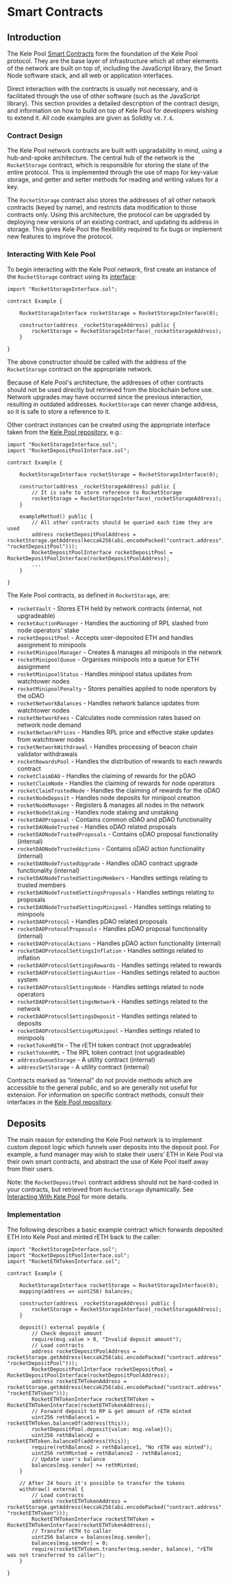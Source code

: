 # Smart Contracts

## Introduction

The Kele Pool [Smart Contracts](https://www.ethereum.org/learn/#smart-contracts) form the foundation of the Kele Pool protocol. They are the base layer of infrastructure which all other elements of the network are built on top of, including the JavaScript library, the Smart Node software stack, and all web or application interfaces.

Direct interaction with the contracts is usually not necessary, and is facilitated through the use of other software (such as the JavaScript library). This section provides a detailed description of the contract design, and information on how to build on top of Kele Pool for developers wishing to extend it. All code examples are given as Solidity `v0.7.6`.

### Contract Design

The Kele Pool network contracts are built with upgradability in mind, using a hub-and-spoke architecture. The central hub of the network is the `RocketStorage` contract, which is responsible for storing the state of the entire protocol. This is implemented through the use of maps for key-value storage, and getter and setter methods for reading and writing values for a key.

The `RocketStorage` contract also stores the addresses of all other network contracts (keyed by name), and restricts data modification to those contracts only. Using this architecture, the protocol can be upgraded by deploying new versions of an existing contract, and updating its address in storage. This gives Kele Pool the flexibility required to fix bugs or implement new features to improve the protocol.

### Interacting With Kele Pool

To begin interacting with the Kele Pool network, first create an instance of the `RocketStorage` contract using its [interface](https://github.com/rocket-pool/kelepool/blob/master/contracts/interface/RocketStorageInterface.sol):

``` solidity
import "RocketStorageInterface.sol";

contract Example {

    RocketStorageInterface rocketStorage = RocketStorageInterface(0);

    constructor(address _rocketStorageAddress) public {
        rocketStorage = RocketStorageInterface(_rocketStorageAddress);
    }

}
```
The above constructor should be called with the address of the `RocketStorage` contract on the appropriate network.

Because of Kele Pool's architecture, the addresses of other contracts should not be used directly but retrieved from the blockchain before use. Network upgrades may have occurred since the previous interaction, resulting in outdated addresses. `RocketStorage` can never change address, so it is safe to store a reference to it.

Other contract instances can be created using the appropriate interface taken from the [Kele Pool repository](https://github.com/rocket-pool/kelepool/tree/master/contracts/interface), e.g.:

``` solidity
import "RocketStorageInterface.sol";
import "RocketDepositPoolInterface.sol";

contract Example {

    RocketStorageInterface rocketStorage = RocketStorageInterface(0);

    constructor(address _rocketStorageAddress) public {
        // It is safe to store reference to RocketStorage
        rocketStorage = RocketStorageInterface(_rocketStorageAddress);
    }

    exampleMethod() public {
        // All other contracts should be queried each time they are used
        address rocketDepositPoolAddress = rocketStorage.getAddress(keccak256(abi.encodePacked("contract.address", "rocketDepositPool")));
        RocketDepositPoolInterface rocketDepositPool = RocketDepositPoolInterface(rocketDepositPoolAddress);
        ...
    }

}
```
The Kele Pool contracts, as defined in `RocketStorage`, are:
* `rocketVault` - Stores ETH held by network contracts (internal, not upgradeable)
* `rocketAuctionManager` - Handles the auctioning of RPL slashed from node operators' stake
* `rocketDepositPool` - Accepts user-deposited ETH and handles assignment to minipools
* `rocketMinipoolManager` - Creates & manages all minipools in the network
* `rocketMinipoolQueue` - Organises minipools into a queue for ETH assignment
* `rocketMinipoolStatus` - Handles minipool status updates from watchtower nodes
* `rocketMinipoolPenalty` - Stores penalties applied to node operators by the oDAO
* `rocketNetworkBalances` - Handles network balance updates from watchtower nodes
* `rocketNetworkFees` - Calculates node commission rates based on network node demand
* `rocketNetworkPrices` - Handles RPL price and effective stake updates from watchtower nodes
* `rocketNetworkWithdrawal` - Handles processing of beacon chain validator withdrawals
* `rocketRewardsPool` - Handles the distribution of rewards to each rewards contract
* `rocketClaimDAO` - Handles the claiming of rewards for the pDAO
* `rocketClaimNode` - Handles the claiming of rewards for node operators
* `rocketClaimTrustedNode` - Handles the claiming of rewards for the oDAO
* `rocketNodeDeposit` - Handles node deposits for minipool creation
* `rocketNodeManager` - Registers & manages all nodes in the network
* `rocketNodeStaking` - Handles node staking and unstaking
* `rocketDAOProposal` - Contains common oDAO and pDAO functionality
* `rocketDAONodeTrusted` - Handles oDAO related proposals
* `rocketDAONodeTrustedProposals` - Contains oDAO proposal functionality (internal)
* `rocketDAONodeTrustedActions` - Contains oDAO action functionality (internal)
* `rocketDAONodeTrustedUpgrade` - Handles oDAO contract upgrade functionality (internal)
* `rocketDAONodeTrustedSettingsMembers` - Handles settings relating to trusted members
* `rocketDAONodeTrustedSettingsProposals` - Handles settings relating to proposals
* `rocketDAONodeTrustedSettingsMinipool` - Handles settings relating to minipools
* `rocketDAOProtocol` - Handles pDAO related proposals
* `rocketDAOProtocolProposals` - Handles pDAO proposal functionality (internal)
* `rocketDAOProtocolActions` - Handles pDAO action functionality (internal)
* `rocketDAOProtocolSettingsInflation` - Handles settings related to inflation
* `rocketDAOProtocolSettingsRewards` - Handles settings related to rewards
* `rocketDAOProtocolSettingsAuction` - Handles settings related to auction system
* `rocketDAOProtocolSettingsNode` - Handles settings related to node operators
* `rocketDAOProtocolSettingsNetwork` - Handles settings related to the network
* `rocketDAOProtocolSettingsDeposit` - Handles settings related to deposits
* `rocketDAOProtocolSettingsMinipool` - Handles settings related to minipools
* `rocketTokenRETH` - The rETH token contract (not upgradeable)
* `rocketTokenRPL` - The RPL token contract (not upgradeable)
* `addressQueueStorage` - A utility contract (internal)
* `addressSetStorage` - A utility contract (internal)

Contracts marked as “internal” do not provide methods which are accessible to the general public, and so are generally not useful for extension. For information on specific contract methods, consult their interfaces in the [Kele Pool repository](https://github.com/rocket-pool/kelepool/tree/master/contracts/interface).

## Deposits

The main reason for extending the Kele Pool network is to implement custom deposit logic which funnels user deposits into the deposit pool. For example, a fund manager may wish to stake their users’ ETH in Kele Pool via their own smart contracts, and abstract the use of Kele Pool itself away from their users.

Note: the `RocketDepositPool` contract address should not be hard-coded in your contracts, but retrieved from `RocketStorage` dynamically. See [Interacting With Kele Pool](#interacting-with-rocket-pool) for more details.

### Implementation

The following describes a basic example contract which forwards deposited ETH into Kele Pool and minted rETH back to the caller:

``` solidity
import "RocketStorageInterface.sol";
import "RocketDepositPoolInterface.sol";
import "RocketETHTokenInterface.sol";

contract Example {

    RocketStorageInterface rocketStorage = RocketStorageInterface(0);
    mapping(address => uint256) balances;

    constructor(address _rocketStorageAddress) public {
        rocketStorage = RocketStorageInterface(_rocketStorageAddress);
    }

    deposit() external payable {
        // Check deposit amount
        require(msg.value > 0, "Invalid deposit amount");
        // Load contracts
        address rocketDepositPoolAddress = rocketStorage.getAddress(keccak256(abi.encodePacked("contract.address", "rocketDepositPool")));
        RocketDepositPoolInterface rocketDepositPool = RocketDepositPoolInterface(rocketDepositPoolAddress);
        address rocketETHTokenAddress = rocketStorage.getAddress(keccak256(abi.encodePacked("contract.address", "rocketETHToken")));
        RocketETHTokenInterface rocketETHToken = RocketETHTokenInterface(rocketETHTokenAddress);
        // Forward deposit to RP & get amount of rETH minted
        uint256 rethBalance1 = rocketETHToken.balanceOf(address(this));
        rocketDepositPool.deposit{value: msg.value}();
        uint256 rethBalance2 = rocketETHToken.balanceOf(address(this));
        require(rethBalance2 > rethBalance1, "No rETH was minted");
        uint256 rethMinted = rethBalance2 - rethBalance1;
        // Update user's balance
        balances[msg.sender] += rethMinted;
    }
    
    // After 24 hours it's possible to transfer the tokens
    withdraw() external {
        // Load contracts
        address rocketETHTokenAddress = rocketStorage.getAddress(keccak256(abi.encodePacked("contract.address", "rocketETHToken")));
        RocketETHTokenInterface rocketETHToken = RocketETHTokenInterface(rocketETHTokenAddress);
        // Transfer rETH to caller
        uint256 balance = balances[msg.sender];
        balances[msg.sender] = 0;
        require(rocketETHToken.transfer(msg.sender, balance), "rETH was not transferred to caller");
    }

}
```
